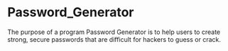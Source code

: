 # Password_Generator
The purpose of a program Password Generator is to help users to create strong, secure passwords that are difficult for hackers to guess or crack.
